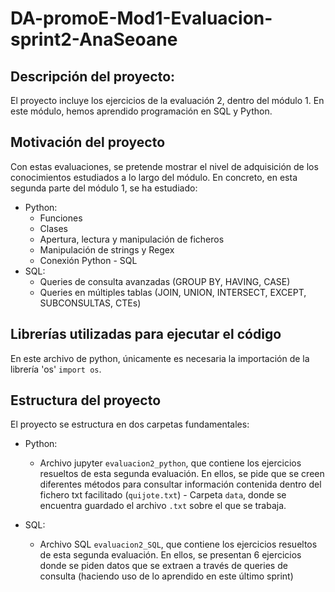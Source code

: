 # DA-promoE-Mod1-Evaluacion-sprint2-AnaSeoane

## Descripción del proyecto:

El proyecto incluye los ejercicios de la evaluación 2, dentro del módulo 1. En este módulo, hemos aprendido programación en SQL y Python.

## Motivación del proyecto

Con estas evaluaciones, se pretende mostrar el nivel de adquisición de los conocimientos estudiados a lo largo del módulo. En concreto, en esta segunda parte del módulo 1, se ha estudiado:

- Python:
    - Funciones
    - Clases
    - Apertura, lectura y manipulación de ficheros
    - Manipulación de strings y Regex
    - Conexión Python - SQL
- SQL:
    - Queries de consulta avanzadas (GROUP BY, HAVING, CASE)
    - Queries en múltiples tablas (JOIN, UNION, INTERSECT, EXCEPT, SUBCONSULTAS, CTEs)

## Librerías utilizadas para ejecutar el código

En este archivo de python, únicamente es necesaria la importación de la librería 'os' `import os`.

## Estructura del proyecto

El proyecto se estructura en dos carpetas fundamentales:
- Python:
    - Archivo jupyter `evaluacion2_python`, que contiene los ejercicios resueltos de esta segunda evaluación. En ellos, se pide que se creen diferentes métodos para consultar información contenida dentro del fichero txt facilitado (`quijote.txt`)    - Carpeta `data`, donde se encuentra guardado el archivo `.txt` sobre el que se trabaja.

- SQL:
    - Archivo SQL `evaluacion2_SQL`, que contiene los ejercicios resueltos de esta segunda evaluación. En ellos, se presentan 6 ejercicios donde se piden datos que se extraen a través de queries de consulta (haciendo uso de lo aprendido en este último sprint)
